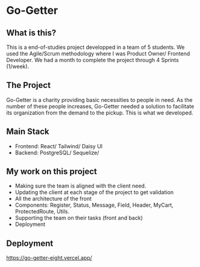 # Go-Getter
## What is this?
This is a end-of-studies project developped in a team of 5 students. We used the Agile/Scrum methodology where I was Product Owner/ Frontend Developer. We had a month to complete the project through 4 Sprints (1/week).

## The Project
Go-Getter is a charity providing basic necessities to people in need. As the number of these people increases, Go-Getter needed a solution to facilitate its organization from the demand to the pickup. This is what we developed.

## Main Stack
- Frontend: React/ Tailwind/ Daisy UI
- Backend: PostgreSQL/ Sequelize/

## My work on this project
- Making sure the team is aligned with the client need.
- Updating the client at each stage of the project to get validation
- All the architecture of the front
- Components: Register, Status, Message, Field, Header, MyCart, ProtectedRoute, Utils.
- Supporting the team on their tasks (front and back)
- Deployment

## Deployment
https://go-getter-eight.vercel.app/

